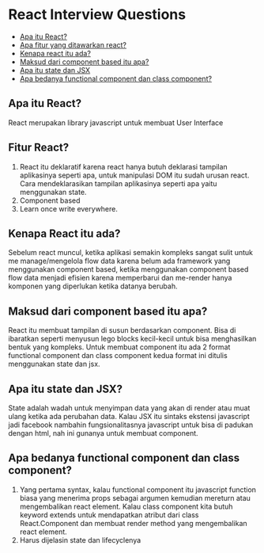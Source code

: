# React Interview Questions

- [Apa itu React?](#apa-itu-react)
- [Apa fitur yang ditawarkan react?](#apa-fitur-yang-ditawarkan-react)
- [Kenapa react itu ada?](#kenapa-react-itu-ada)
- [Maksud dari component based itu apa?](#maksud-dari-component-based-itu-apa)
- [Apa itu state dan JSX](#apa-itu-state-dan-jsx)
- [Apa bedanya functional component dan class component?](#apa-bedanya-functional-component-dan-class-component)

## Apa itu React?

React merupakan library javascript untuk membuat User Interface

## Fitur React?
1. React itu deklaratif karena react hanya butuh deklarasi tampilan aplikasinya seperti apa, untuk manipulasi DOM itu sudah urusan react. Cara mendeklarasikan tampilan aplikasinya seperti apa yaitu menggunakan state.
2. Component based
3. Learn once write everywhere. 

## Kenapa React itu ada?

Sebelum react muncul, ketika aplikasi semakin kompleks sangat sulit untuk me manage/mengelola flow data karena belum ada framework yang menggunakan component based, ketika menggunakan component based flow data menjadi efisien karena memperbarui dan me-render hanya komponen yang diperlukan ketika datanya berubah.

## Maksud dari component based itu apa?

React itu membuat tampilan di susun berdasarkan component. Bisa di ibaratkan seperti menyusun lego blocks kecil-kecil untuk bisa menghasilkan bentuk yang kompleks. Untuk membuat component itu ada 2 format functional component dan class component kedua format ini ditulis menggunakan state dan jsx. 

## Apa itu state dan JSX?

State adalah wadah untuk menyimpan data yang akan di render atau muat ulang ketika ada perubahan data. Kalau JSX itu sintaks ekstensi javascript jadi facebook nambahin fungsionalitasnya javascript untuk bisa di padukan dengan html, nah ini gunanya untuk membuat component.

## Apa bedanya functional component dan class component?

1. Yang pertama syntax, kalau functional component itu javascript function biasa yang menerima props sebagai argumen kemudian mereturn atau mengembalikan react element. Kalau class component kita butuh keyword extends untuk mendapatkan atribut dari class React.Component dan membuat render method yang mengembalikan react element.
2. Harus dijelasin state dan lifecyclenya

